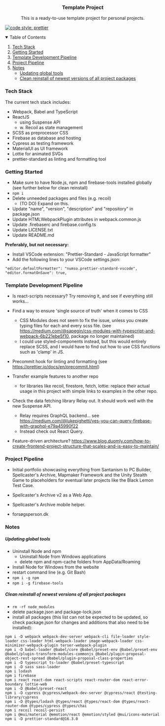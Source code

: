 <h3 align="center">Template Project</h3>

<p align="center">
    This is a ready-to-use template project for personal projects.
</p>

[![code style: prettier](https://img.shields.io/badge/code_style-prettier-ff69b4.svg?style=flat-square)](https://github.com/prettier/prettier)

<!-- TABLE OF CONTENTS -->
<details open="open">
  <summary>Table of Contents</summary>
  <ol>
    <li>
      <a href="#tech-stack">Tech Stack</a>
    </li>
    <li>
      <a href="#getting-started">Getting Started</a>
    </li>
    <li>
      <a href="#template-development-pipeline">Template Development Pipeline</a>
    </li>
    <li>
      <a href="#project-pipeline">Project Pipeline</a>
    </li>
    <li>
      <a href="#notes">Notes</a>
      <ul>
        <li><a href="#updating-global-tools">Updating global tools</a></li>
        <li><a href="#clean-reinstall-of-newest-versions-of-all-project-packages">Clean reinstall of newest versions of all project packages</a></li>
      </ul>
    </li>
  </ol>
</details>

### Tech Stack

The current tech stack includes:

-  Webpack, Babel and TypeScript
-  ReactJS
   -  using Suspense API
   -  w. Recoil as state management
-  SCSS as preprocessor CSS
-  Firebase as database and hosting
-  Cypress as testing framework
-  MaterialUI as UI framework
-  Lottie for animated SVGs
-  prettier-standard as linting and formatting tool

### Getting Started

-  Make sure to have Node.js, npm and firebase-tools installed globally (see further below for clean reinstall)
-  `npm i`
-  Delete unneeded packages and files (e.g. recoil)
   -  (TO DO) Expand on this.
-  Update "name", "version", "description" and "repository" in package.json
-  Update HTMLWebpackPlugin attributes in webpack.common.js
-  Update .firebaserc and firebase.config.ts
-  Update LICENSE.txt
-  Update README.md

**Preferably, but not necessary:**

-  Install VSCode extension: "Prettier-Standard - JavaScript formatter"
-  Add the following lines to your VSCode settings.json:

```
"editor.defaultFormatter": "numso.prettier-standard-vscode",
"editor.formatOnSave": true,
```

### Template Development Pipeline

-  Is react-scripts necessary? Try removing it, and see if everything still works...

-  Find a way to ensure 'single source of truth' when it comes to CSS

   -  CSS Modules does not seem to fix the issue, unless you create typing files for each and every scss file. (see https://medium.com/@sapegin/css-modules-with-typescript-and-webpack-6b221ebe5f10, package no longer maintained)
   -  I could use styled-components instead, but this would entirely replace SCSS, and I would have to find out how to use CSS functions such as 'clamp' in JS.

-  Precommit hook for linting and formatting (see https://prettier.io/docs/en/precommit.html)

-  Transfer example features to another repo

   -  for libraries like recoil, firestore, fetch, lottie: replace their actual usage in this project with simple links to examples in the other repo.

-  Check the data fetching library Relay out. It should work well with the new Suspense API.

   -  Relay requires GraphQL backend... see https://medium.com/@lukepighetti/yes-you-can-query-firebase-with-graphql-e79a45990f22
   -  Instead check out React Query.

-  Feature-driven architecture? https://www.blog.duomly.com/how-to-create-frontend-project-structure-that-scales-and-is-easy-to-maintain/

### Project Pipeline

-  Initial portfolio showcasing everything from Santanism to PC Builder, Spellcaster's Archive, Mapmaker Framework and the Unity Stealth Game to placeholders for eventual later projects like the Black Lemon Test Case.

-  Spellcaster's Archive v2 as a Web App.

-  Spellcaster's Archive mobile helper.

-  forsøgsperson.dk

### Notes

##### Updating global tools

-  Uninstall Node and npm
   -  Uninstall Node from Windows applications
   -  delete npm and npm-cache folders from AppData/Roaming
-  Install Node for Windows from the website
-  restart command line (e.g. Git Bash)
-  `npm i -g npm`
-  `npm i -g firebase-tools`

##### Clean reinstall of newest versions of all project packages

-  `rm -rf node_modules`
-  delete package.json and package-lock.json
-  install all packages (this list can not be expected to be updated, so check package.json for changes and additions that also need to be installed):

```
npm i -D webpack webpack-dev-server webpack-cli file-loader style-loader css-loader html-webpack-loader image-webpack-loader css-minimizer-webpack-plugin terser-webpack-plugin
npm i -D babel-loader @babel/core @babel/preset-env @babel/preset-env @babel/plugin-transform-modules-commonjs @babel/plugin-proposal-object-rest-spread @babel/plugin-proposal-class-properties
npm i -D typescript ts-loader @babel/preset-typescript
npm i -D sass sass-loader
npm i lodash
npm i firebase
npm i react react-dom react-scripts react-router-dom react-error-boundary lottie-web
npm i -D @babel/preset-react
npm i -D cypress @cypress/webpack-dev-server @cypress/react @testing-library/cypress
npm i -D @types/lodash @types/react @types/react-dom @types/react-router-dom @types/cypress @types/chai
npm i recoil recoil-persist
npm i @mui/material @emotion/react @emotion/styled @mui/icons-material
npm i -D prettier-standard@16.3.0
```
